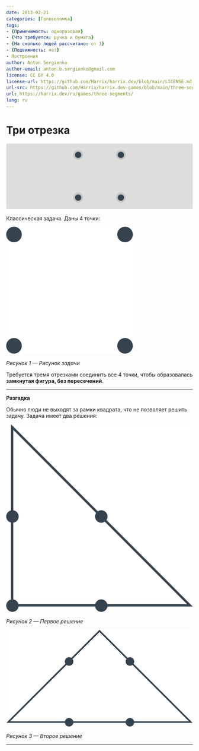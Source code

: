 ```yaml
---
date: 2013-02-21
categories: [Головоломка]
tags:
- {Применимость: одноразовая}
- {Что требуется: ручка и бумага}
- {На сколько людей рассчитано: от 1}
- {Подвижность: нет}
- Построения
author: Anton Sergienko
author-email: anton.b.sergienko@gmail.com
license: CC BY 4.0
license-url: https://github.com/Harrix/harrix.dev/blob/main/LICENSE.md
url-src: https://github.com/Harrix/harrix.dev-games/blob/main/three-segments/three-segments.md
url: https://harrix.dev/ru/games/three-segments/
lang: ru
---
```


# Три отрезка

![Featured image](featured-image.svg)

Классическая задача. Даны 4 точки:

![Рисунок задачи](img/problem.svg)

_Рисунок 1 — Рисунок задачи_

Требуется тремя отрезками соединить все 4 точки, чтобы образовалась **замкнутая фигура, без пересечений**.

---

**Разгадка** <!-- !details -->

Обычно люди не выходят за рамки квадрата, что не позволяет решить задачу. Задача имеет два решения:

![Первое решение](img/solution_01.svg)

_Рисунок 2 — Первое решение_

![Второе решение](img/solution_02.svg)

_Рисунок 3 — Второе решение_

---
